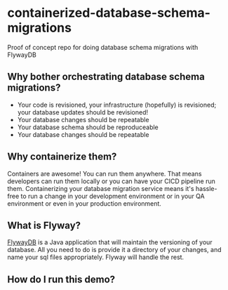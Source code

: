 # containerized-database-schema-migrations
Proof of concept repo for doing database schema migrations with FlywayDB

## Why bother orchestrating database schema migrations?
- Your code is revisioned, your infrastructure (hopefully) is revisioned; your database updates should be revisioned!
- Your database changes should be repeatable
- Your database schema should be reproduceable
- Your database changes should be repeatable

## Why containerize them?
Containers are awesome! You can run them anywhere. That means developers can run them locally or you can have your CICD pipeline run them. Containerizing your database migration service means it's hassle-free to run a change in your development environment or in your QA environment or even in your production environment.

## What is Flyway?
[FlywayDB](https://flywaydb.org/) is a Java application that will maintain the versioning of your database. All you need to do is provide it a directory of your changes, and name your sql files appropriately. Flyway will handle the rest.

## How do I run this demo?

